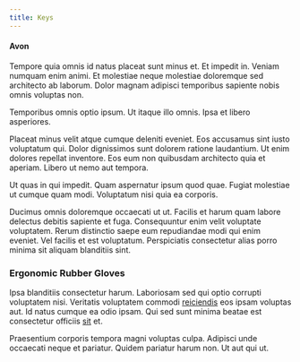 ```yaml
---
title: Keys
---
```


#### Avon

Tempore quia omnis id natus placeat sunt minus et. Et impedit in. Veniam numquam enim animi. Et molestiae neque molestiae doloremque sed architecto ab laborum. Dolor magnam adipisci temporibus sapiente nobis omnis voluptas non.

Temporibus omnis optio ipsum. Ut itaque illo omnis. Ipsa et libero asperiores.

Placeat minus velit atque cumque deleniti eveniet. Eos accusamus sint iusto voluptatum qui. Dolor dignissimos sunt dolorem ratione laudantium. Ut enim dolores repellat inventore. Eos eum non quibusdam architecto quia et aperiam. Libero ut nemo aut tempora.

Ut quas in qui impedit. Quam aspernatur ipsum quod quae. Fugiat molestiae ut cumque quam modi. Voluptatum nisi quia ea corporis.

Ducimus omnis doloremque occaecati ut ut. Facilis et harum quam labore delectus debitis sapiente et fuga. Consequuntur enim velit voluptate voluptatem. Rerum distinctio saepe eum repudiandae modi qui enim eveniet. Vel facilis et est voluptatum. Perspiciatis consectetur alias porro minima sit aliquam blanditiis sint.

### Ergonomic Rubber Gloves

Ipsa blanditiis consectetur harum. Laboriosam sed qui optio corrupti voluptatem nisi. Veritatis voluptatem commodi [reiciendis](/facere/temporibus/consequatur/qui/cuban_peso_rustic_program.md) eos ipsam voluptas aut. Id natus cumque ea odio ipsam. Qui sed sunt minima beatae est consectetur officiis [sit](/dolore/odio/dignissimos/odio/buckinghamshire_vertical_investment_account.md) et.

Praesentium corporis tempora magni voluptas culpa. Adipisci unde occaecati neque et pariatur. Quidem pariatur harum non. Ut aut qui ut.
